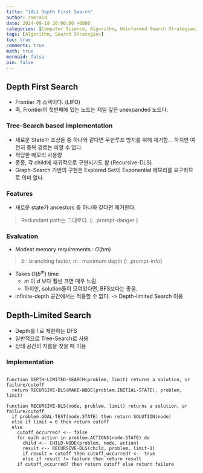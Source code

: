 ```yaml
---
title: "[AL] Depth First Search"
author: ramraid
date: 2024-09-19 20:00:00 +0800
categories: [Computer Science, Algorithm, Uninformed Search Strategies]
tags: [Algorithm, Search Strategies]
toc: true
comments: true
math: true
mermaid: false
pin: false
---
```


## Depth First Search

- Frontier 가 스택이다. (LIFO)
- 즉, Frontier의 첫번째에 있는 노드는 제일 깊은 unexpanded 노드다.

### Tree-Search based implementation

- 새로운 State가 조상들 중 하나와 같다면 무한루프 방지를 위해 제거함... 하지만 여전히 중복 경로는 피할 수 없다.
- 적당한 메모리 사용량
- 종종, 각 child에 재귀적으로 구현되기도 함 (Recursive-DLS)
- Graph-Search 기반의 구현은 Explored Set이 Exponential 메모리를 요구하므로 의미 없다.



### Features

- 새로운 state가 ancestors 중 하나와 같다면 제거한다.

> Redundant path는 그대로다.
{: .prompt-danger }

### Evaluation

- Modest memory requirements : $O(bm)$

> $b$ : branching factor, $m$ : maximum depth
{: .prompt-info}

- Takes $O(b^m)$ time
  - $m$ 이 $d$ 보다 훨씬 크면 매우 느림.
  - 하지만, solution들이 모여있다면, BFS보다는 좋음.
- infinite-depth 공간에서는 적용할 수 없다. -> Depth-limited Search 이용

## Depth-Limited Search

- Depth를 $l$ 로 제한하는 DFS
- 일반적으로 Tree-Search로 사용
- 상태 공간의 지름을 찾을 때 이용

### Implementation

```text

function DEPTH-LIMITED-SEARCH(problem, limit) returns a solution, or failure/cutoff
  return RECURSIVE-DLS(MAKE-NODE(problem.INITIAL-STATE), problem, limit)

function RECURSIVE-DLS(node, problem, limit) returns a solution, or failure/cutoff
  if problem.GOAL-TEST(node.STATE) then return SOLUTION(node)
  else if limit = 0 then return cutoff
  else
    cutoff_occurred? <-- false
    for each action in problem.ACTIONS(node.STATE) do
      child <-- CHILD-NODE(problem, node, action)
      result <-- RECURSIVE-DLS(child, problem, limit-1)
      if result = cutoff then cutoff_occurred? <-- true
      else if result != failure then return result
    if cutoff_occurred? then return cutoff else return failure
```